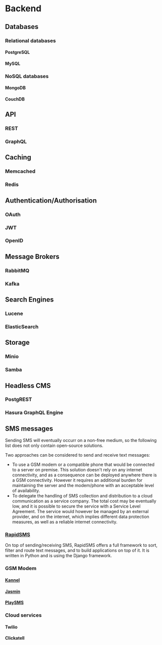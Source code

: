 # Backend

## Databases

### Relational databases

#### PostgreSQL <Badges user="postgres" repo="postgres" />

#### MySQL <Badges user="mysql" repo="mysql-server" />

### NoSQL databases

#### MongoDB <Badges user="mongodb" repo="mongo" />

#### CouchDB <Badges user="apache" repo="couchdb" />

## API

### REST

### GraphQL

## Caching

### Memcached <Badges user="memcached" repo="memcached" />

### Redis <Badges user="antirez" repo="redis" />

## Authentication/Authorisation

### OAuth

### JWT

### OpenID

## Message Brokers

### RabbitMQ <Badges user="rabbitmq" repo="rabbitmq-server" />

### Kafka <Badges user="apache" repo="kafka" />

## Search Engines

### Lucene <Badges user="apache" repo="lucene-solr" />

### ElasticSearch <Badges user="elastic" repo="elasticsearch" />

## Storage

### Minio <Badges user="minio" repo="minio" />

### Samba <Badges user="samba-team" repo="samba" />

## Headless CMS

### PostgREST <Badges user="PostgREST" repo="postgrest" />

### Hasura GraphQL Engine <Badges user="hasura" repo="graphql-engine" />

## SMS messages

Sending SMS will eventually occurr on a non-free medium, so the following list does not only contain open-source solutions.

Two approaches can be considered to send and receive text messages:

- To use a GSM modem or a compatible phone that would be connected to a server on premise. This solution doesn't rely on any internet connectivity, and as a consequence can be deployed anywhere there is a GSM connectivity. However it requires an additional burden for maintaining the server and the modem/phone with an acceptable level of availability.
- To delegate the handling of SMS collection and distribution to a cloud communication as a service company. The total cost may be eventually low, and it is possible to secure the service with a Service Level Agreement. The service would however be managed by an external provider, and on the internet, which implies different data protection measures, as well as a reliable internet connectivity.

### [RapidSMS](https://www.rapidsms.org/) <Badges user="rapidsms" repo="rapidsms"/>

On top of sending/receiving SMS, RapidSMS offers a full framework to sort, filter and route text messages, and to build applications on top of it. It is written in Python and is using the Django framework.

### GSM Modem

#### [Kannel](https://www.kannel.org/) <Badges user="markjeee" repo="kannel"/>

#### [Jasmin](https://www.jasminsms.com/) <Badges user="jookies" repo="jasmin"/>

#### [PlaySMS](https://playsms.org/) <Badges user="antonraharja" repo="playSMS"/>

### Cloud services

#### Twilio

#### Clickatell

